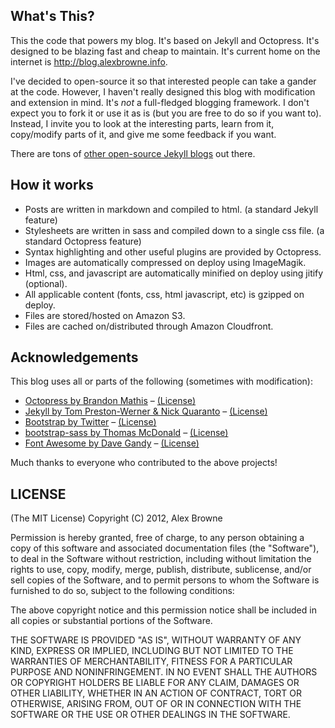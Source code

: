 ## What's This?
This the code that powers my blog. It's based on Jekyll and Octopress. It's designed to be blazing fast and cheap to maintain. 
It's current home on the internet is http://blog.alexbrowne.info.

I've decided to open-source it so that interested people can take a gander at the code. However, I haven't
really designed this blog with modification and extension in mind. It's *not* a full-fledged blogging framework.
I don't expect you to fork it or use it as is (but you are free to do so if you want to). Instead, I invite you
to look at the interesting parts, learn from it, copy/modify parts of it, and give me some feedback if you want.

There are tons of [other open-source Jekyll blogs](https://github.com/mojombo/jekyll/wiki/Sites) out there.

## How it works
* Posts are written in markdown and compiled to html. (a standard Jekyll feature)
* Stylesheets are written in sass and compiled down to a single css file. (a standard Octopress feature)
* Syntax highlighting and other useful plugins are provided by Octopress.
* Images are automatically compressed on deploy using ImageMagik.
* Html, css, and javascript are automatically minified on deploy using jitify (optional).
* All applicable content (fonts, css, html javascript, etc) is gzipped on deploy.
* Files are stored/hosted on Amazon S3.
* Files are cached on/distributed through Amazon Cloudfront.

## Acknowledgements
This blog uses all or parts of the following (sometimes with modification): 
* [Octopress by Brandon Mathis](http://octopress.org/) – [(License)](https://github.com/imathis/octopress#license)
* [Jekyll by Tom Preston-Werner & Nick Quaranto](https://github.com/mojombo/jekyll) – [(License)](https://github.com/mojombo/jekyll/blob/master/LICENSE)
* [Bootstrap by Twitter](http://twitter.github.com/bootstrap/) – [(License)](https://github.com/twitter/bootstrap/blob/master/LICENSE)
* [bootstrap-sass by Thomas McDonald](https://github.com/thomas-mcdonald/bootstrap-sass) – [(License)](https://github.com/thomas-mcdonald/bootstrap-sass/blob/master/LICENSE)
* [Font Awesome by Dave Gandy](http://fortawesome.github.com/Font-Awesome) – [(License)](http://fortawesome.github.com/Font-Awesome/#license)

Much thanks to everyone who contributed to the above projects!


## LICENSE
(The MIT License)
Copyright (C) 2012, Alex Browne

Permission is hereby granted, free of charge, to any person obtaining a copy of this software and associated documentation files (the "Software"), to deal in the Software without restriction, including without limitation the rights to use, copy, modify, merge, publish, distribute, sublicense, and/or sell copies of the Software, and to permit persons to whom the Software is furnished to do so, subject to the following conditions:

The above copyright notice and this permission notice shall be included in all copies or substantial portions of the Software.

THE SOFTWARE IS PROVIDED "AS IS", WITHOUT WARRANTY OF ANY KIND, EXPRESS OR IMPLIED, INCLUDING BUT NOT LIMITED TO THE WARRANTIES OF MERCHANTABILITY, FITNESS FOR A PARTICULAR PURPOSE AND NONINFRINGEMENT. IN NO EVENT SHALL THE AUTHORS OR COPYRIGHT HOLDERS BE LIABLE FOR ANY CLAIM, DAMAGES OR OTHER LIABILITY, WHETHER IN AN ACTION OF CONTRACT, TORT OR OTHERWISE, ARISING FROM, OUT OF OR IN CONNECTION WITH THE SOFTWARE OR THE USE OR OTHER DEALINGS IN THE SOFTWARE.
